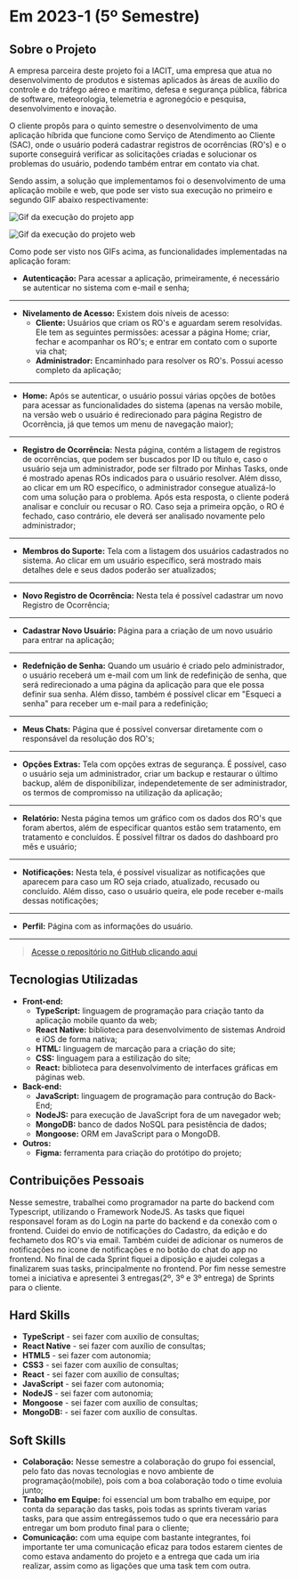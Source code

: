 # Em 2023-1 (5º Semestre)

## Sobre o Projeto

A empresa parceira deste projeto foi a IACIT, uma empresa que atua no desenvolvimento de produtos e sistemas aplicados às áreas de auxílio do controle e do tráfego aéreo e marítimo, defesa e segurança pública, fábrica de software, meteorologia, telemetria e agronegócio e pesquisa, desenvolvimento e inovação.

O cliente propôs para o quinto semestre o desenvolvimento de uma aplicação híbrida que funcione como Serviço de Atendimento ao Cliente (SAC), onde o usuário poderá cadastrar registros de ocorrências (RO's) e o suporte conseguirá verificar as solicitações criadas e solucionar os problemas do usuário, podendo também entrar em contato via chat.

Sendo assim, a solução que implementamos foi o desenvolvimento de uma aplicação mobile e web, que pode ser visto sua execução no primeiro e segundo GIF abaixo respectivamente:

![Gif da execução do projeto app](../img/5-semestre-app.gif)

![Gif da execução do projeto web](../img/5-semestre-web.gif)

Como pode ser visto nos GIFs acima, as funcionalidades implementadas na aplicação foram:

* **Autenticação:** Para acessar a aplicação, primeiramente, é necessário se autenticar no sistema com e-mail e senha;
------------------------------------
* **Nivelamento de Acesso:** Existem dois níveis de acesso:
    * **Cliente:** Usuários que criam os RO's e aguardam serem resolvidas. Ele tem as seguintes permissões: acessar a página Home; criar, fechar e acompanhar os RO's; e entrar em contato com o suporte via chat;
    * **Administrador:** Encaminhado para resolver os RO's. Possui acesso completo da aplicação;
------------------------------------
* **Home:** Após se autenticar, o usuário possui várias opções de botões para acessar as funcionalidades do sistema (apenas na versão mobile, na versão web o usuário é redirecionado para página Registro de Ocorrência, já que temos um menu de navegação maior);
------------------------------------
* **Registro de Ocorrência:** Nesta página, contém a listagem de registros de ocorrências, que podem ser buscados por ID ou título e, caso o usuário seja um administrador, pode ser filtrado por Minhas Tasks, onde é mostrado apenas ROs indicados para o usuário resolver. Além disso, ao clicar em um RO específico, o administrador consegue atualizá-lo com uma solução para o problema. Após esta resposta, o cliente poderá analisar e concluir ou recusar o RO. Caso seja a primeira opção, o RO é fechado, caso contrário, ele deverá ser analisado novamente pelo administrador;
------------------------------------
* **Membros do Suporte:** Tela com a listagem dos usuários cadastrados no sistema. Ao clicar em um usuário específico, será mostrado mais detalhes dele e seus dados poderão ser atualizados;
------------------------------------
* **Novo Registro de Ocorrência:** Nesta tela é possível cadastrar um novo Registro de Ocorrência;
------------------------------------
* **Cadastrar Novo Usuário:** Página para a criação de um novo usuário para entrar na aplicação;
------------------------------------
* **Redefnição de Senha:** Quando um usuário é criado pelo administrador, o usuário receberá um e-mail com um link de redefinição de senha, que será redirecionado a uma página da aplicação para que ele possa definir sua senha. Além disso, também é possível clicar em "Esqueci a senha" para receber um e-mail para a redefinição;
------------------------------------
* **Meus Chats:** Página que é possível conversar diretamente com o responsável da resolução dos RO's;
------------------------------------
* **Opções Extras:** Tela com opções extras de segurança. É possível, caso o usuário seja um administrador, criar um backup e restaurar o último backup, além de disponibilizar, independetemente de ser administrador, os termos de compromisso na utilização da aplicação;
------------------------------------
* **Relatório:** Nesta página temos um gráfico com os dados dos RO's que foram abertos, além de especificar quantos estão sem tratamento, em tratamento e concluídos. É possível filtrar os dados do dashboard pro mês e usuário;
------------------------------------
* **Notificações:** Nesta tela, é possível visualizar as notificações que aparecem para caso um RO seja criado, atualizado, recusado ou concluído. Além disso, caso o usuário queira, ele pode receber e-mails dessas notificações;
------------------------------------
* **Perfil:** Página com as informações do usuário.
------------------------------------

> [Acesse o repositório no GitHub clicando aqui](https://github.com/inodevs-5)

## Tecnologias Utilizadas

* **Front-end:** 
    - **TypeScript:** linguagem de programação para criação tanto da aplicação mobile quanto da web;
    - **React Native:** biblioteca para desenvolvimento de sistemas Android e iOS de forma nativa;
    - **HTML:** linguagem de marcação para a criação do site;
    - **CSS:** linguagem para a estilização do site;
    - **React:** biblioteca para desenvolvimento de interfaces gráficas em páginas web.
* **Back-end:** 
    - **JavaScript:** linguagem de programação para contrução do Back-End;
    - **NodeJS:** para execução de JavaScript fora de um navegador web;
    - **MongoDB:** banco de dados NoSQL para pesistência de dados;
    - **Mongoose:** ORM em JavaScript para o MongoDB.
* **Outros:** 
    - **Figma:** ferramenta para criação do protótipo do projeto;

## Contribuições Pessoais

Nesse semestre, trabalhei como programador na parte do backend com Typescript, utilizando o Framework NodeJS. As tasks que fiquei responsavel foram as do Login na parte do backend e da conexão com o frontend. Cuidei do envio de notificações do Cadastro, da edição e do fechameto dos RO's via email. Também cuidei de adicionar os numeros de notificações no icone de notificações e no botão do chat do app no frontend. No final de cada Sprint fiquei a diposição e ajudei colegas a finalizarem suas tasks, principalmente no frontend. Por fim nesse semestre tomei a iniciativa e apresentei 3 entregas(2º, 3º e 3º entrega) de Sprints para o cliente.

## Hard Skills

* **TypeScript** - sei fazer com auxílio de consultas;
* **React Native** - sei fazer com auxílio de consultas;
* **HTML5** - sei fazer com autonomia;
* **CSS3** - sei fazer com auxílio de consultas;
* **React** - sei fazer com auxílio de consultas;
* **JavaScript** - sei fazer com autonomia;
* **NodeJS** - sei fazer com autonomia;
* **Mongoose** - sei fazer com auxílio de consultas;
* **MongoDB:** - sei fazer com auxílio de consultas.

## Soft Skills

* **Colaboração:** Nesse semestre a colaboração do grupo foi essencial, pelo fato das novas tecnologias e novo ambiente de programação(mobile), pois com a boa colaboração todo o time evoluia junto;
* **Trabalho em Equipe:** foi essencial um bom trabalho em equipe, por conta da separação das tasks, pois todas as sprints tiveram varias tasks, para que assim entregássemos tudo o que era necessário para entregar um bom produto final para o cliente;
* **Comunicação:** com uma equipe com bastante integrantes, foi importante ter uma comunicação eficaz para todos estarem cientes de como estava andamento do projeto e a entrega que cada um iria realizar, assim como as ligações que uma task tem com outra.
